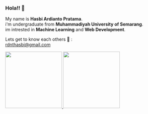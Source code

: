 ### Hola!! 👋

My name is **Hasbi Ardianto Pratama**.\
i'm undergraduate from **Muhammadiyah University of Semarang**.\
im intrested in **Machine Learning** and **Web Development**.

Lets get to know each others 🤝 :\
rdnthasbi@gmail.com

<p align="left">
<a href="https://github.com/hasbiardianto">
  <img height="180em" src="https://github-readme-stats-eight-theta.vercel.app/api?username=hasbiardianto&show_icons=true&theme=algolia&include_all_commits=true&count_private=true"/>
  <img height="180em" src="https://github-readme-stats-eight-theta.vercel.app/api/top-langs/?username=hasbiardianto&layout=compact&langs_count=8&theme=algolia"/>
</a>
</p>
